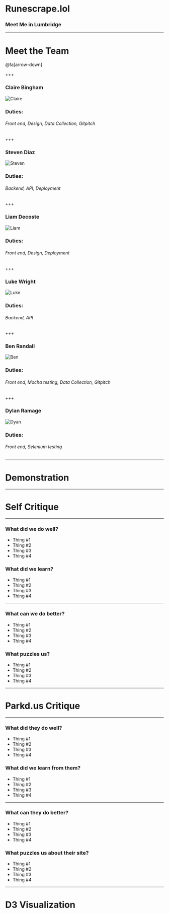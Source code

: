 # Runescrape.lol
### Meet Me in Lumbridge

---

# Meet the Team
@fa[arrow-down]

+++

### Claire Bingham
![Claire](backend/app/static/img/claire.png)

### Duties:
###### Front end, Design, Data Collection, Gitpitch

+++

### Steven Diaz
![Steven](backend/app/static/img/steven.jpg)

### Duties:
###### Backend, API, Deployment

+++

### Liam Decoste
![Liam](backend/app/static/img/liam.jpg)

### Duties:
###### Front end, Design, Deployment

+++

### Luke Wright
![Luke](backend/app/static/img/luke.jpg)

### Duties:
###### Backend, API

+++

### Ben Randall
![Ben](backend/app/static/img/ben.png)

### Duties:
###### Front end, Mocha testing, Data Collection, Gitpitch

+++

### Dylan Ramage
![Dyan](backend/app/static/img/dylan.jpg)

### Duties: 
###### Front end, Selenium testing

---

# Demonstration

---

# Self Critique

---

### What did we do well?

* Thing #1
* Thing #2
* Thing #3
* Thing #4

### What did we learn?

* Thing #1
* Thing #2
* Thing #3
* Thing #4

---

### What can we do better?

* Thing #1
* Thing #2
* Thing #3
* Thing #4

### What puzzles us?

* Thing #1
* Thing #2
* Thing #3
* Thing #4

---

# Parkd.us Critique

---

### What did they do well?

* Thing #1
* Thing #2
* Thing #3
* Thing #4

### What did we learn from them?

* Thing #1
* Thing #2
* Thing #3
* Thing #4

---

### What can they do better?

* Thing #1
* Thing #2
* Thing #3
* Thing #4

### What puzzles us about their site?

* Thing #1
* Thing #2
* Thing #3
* Thing #4

---

# D3 Visualization


